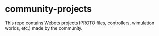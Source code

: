 # community-projects
This repo contains Webots projects (PROTO files, controllers, wimulation worlds, etc.) made by the community.
